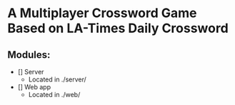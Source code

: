 # A Multiplayer Crossword Game Based on LA-Times Daily Crossword

## Modules:

- [] Server
  - Located in ./server/
- [] Web app
  - Located in ./web/
